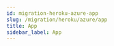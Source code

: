 ```yaml
---
id: migration-heroku-azure-app
slug: /migration/heroku/azure/app
title: App
sidebar_label: App
---
```


